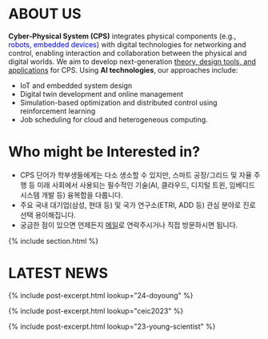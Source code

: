 ---
---

# ABOUT US


**Cyber-Physical System (CPS)** integrates physical components 
(e.g., <span style="color:blue">robots, embedded devices</span>) with digital technologies for networking and control, enabling interaction and collaboration between the physical and digital worlds.
We aim to develop next-generation <u>theory, design tools, and applications</u> for CPS.
Using **AI technologies**, our approaches include:
- IoT and embedded system design
- Digital twin development and online management
- Simulation-based optimization and distributed control using reinforcement learning
- Job scheduling for cloud and heterogeneous computing.


# Who might be Interested in?

- CPS 단어가 학부생들에게는 다소 생소할 수 있지만, 스마트 공장/그리드 및 자율 주행 등 미래 사회에서 사용되는 필수적인 기술(AI, 클라우드, 디지털 트윈, 임베디드 시스템 개발 등) 융복합을 다룹니다. 
- 주요 국내 대기업(삼성, 현대 등) 및 국가 연구소(ETRI, ADD 등) 관심 분야로 진로 선택 용이해집니다. 
- 궁금한 점이 있으면 언제든지 [메일](mailto:mgseok@dgu.ac.kr)로 연락주시거나 직접 방문하시면 됩니다.

{% include section.html %}

# LATEST NEWS

{% include post-excerpt.html lookup="24-doyoung" %}

{% include post-excerpt.html lookup="ceic2023" %}

{% include post-excerpt.html lookup="23-young-scientist" %}


